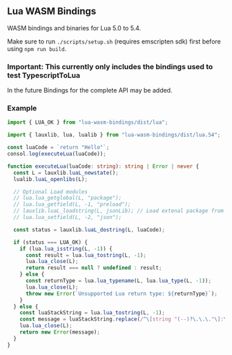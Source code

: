 ## Lua WASM Bindings

WASM bindings and binaries for Lua 5.0 to 5.4.

Make sure to run `./scripts/setup.sh` (requires emscripten sdk) first before using `npm run build`.

### Important: This currently only includes the bindings used to test TypescriptToLua

In the future Bindings for the complete API may be added.

### Example

```ts
import { LUA_OK } from "lua-wasm-bindings/dist/lua";

import { lauxlib, lua, lualib } from "lua-wasm-bindings/dist/lua.54";

const luaCode = `return "Hello"`;
consol.log(executeLua(luaCode));

function executeLua(luaCode: string): string | Error | never {
  const L = lauxlib.luaL_newstate();
  lualib.luaL_openlibs(L);

  // Optional Load modules
  // lua.lua_getglobal(L, "package");
  // lua.lua_getfield(L, -1, "preload");
  // lauxlib.luaL_loadstring(L, jsonLib); // Load extenal package from string
  // lua.lua_setfield(L, -2, "json");

  const status = lauxlib.luaL_dostring(L, luaCode);

  if (status === LUA_OK) {
    if (lua.lua_isstring(L, -1)) {
      const result = lua.lua_tostring(L, -1);
      lua.lua_close(L);
      return result === null ? undefined : result;
    } else {
      const returnType = lua.lua_typename(L, lua.lua_type(L, -1));
      lua.lua_close(L);
      throw new Error(`Unsupported Lua return type: ${returnType}`);
    }
  } else {
    const luaStackString = lua.lua_tostring(L, -1);
    const message = luaStackString.replace(/^\[string "(--)?\.\.\."\]:\d+: /, "");
    lua.lua_close(L);
    return new Error(message);
  }
}
```
